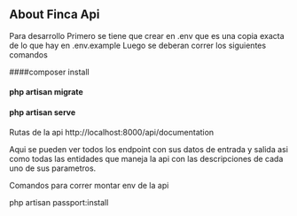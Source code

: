 

## About Finca Api


Para desarrollo
Primero se tiene que crear en .env que es una copia exacta de lo que hay en .env.example
Luego se deberan correr los siguientes comandos

####composer install 

#### php artisan migrate

#### php artisan serve




Rutas de la api
http://localhost:8000/api/documentation

Aqui se pueden ver todos los endpoint con sus datos de entrada y salida asi como todas las entidades 
que maneja la api con las descripciones de cada uno de sus parametros.


Comandos para correr montar env de la api

php artisan passport:install



